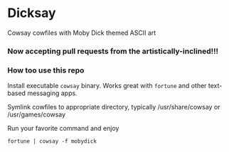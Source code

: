 # Dicksay 
Cowsay cowfiles with Moby Dick themed ASCII art

### Now accepting pull requests from the artistically-inclined!!!

### How too use this repo

Install executable `cowsay` binary.  Works great with `fortune` and other text-based messaging apps.

Symlink cowfiles to appropriate directory, typically /usr/share/cowsay or /usr/games/cowsay

Run your favorite command and enjoy

`fortune | cowsay -f mobydick`
